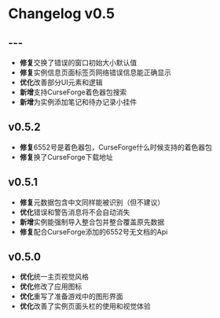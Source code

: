 ﻿# Changelog v0.5

## ---

- **修复**交换了错误的窗口初始大小默认值
- **修复**实例信息页面标签页网络错误信息能正确显示
- **优化**改善部分UI元素和逻辑
- **新增**支持CurseForge着色器包搜索
- **新增**为实例添加笔记和待办记录小挂件

## v0.5.2

- **修复**6552号是着色器包，CurseForge什么时候支持的着色器包
- **修复**换了CurseForge下载地址

## v0.5.1

- **修复**元数据包含中文同样能被识别（但不建议）
- **优化**错误和警告消息将不会自动消失
- **新增**实例能强制导入整合包并整合覆盖原先数据
- **修复**配合CurseForge添加的6552号无文档的Api

## v0.5.0

- **优化**统一主页视觉风格
- **优化**修改了应用图标
- **优化**重写了准备游戏中的图形界面
- **优化**改善了实例页面头栏的使用和视觉体验